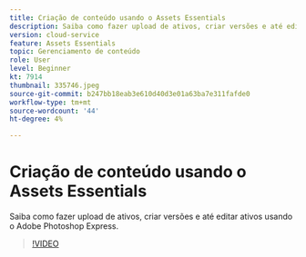 ```yaml
---
title: Criação de conteúdo usando o Assets Essentials
description: Saiba como fazer upload de ativos, criar versões e até editar ativos usando o Adobe Photoshop Express.
version: cloud-service
feature: Assets Essentials
topic: Gerenciamento de conteúdo
role: User
level: Beginner
kt: 7914
thumbnail: 335746.jpeg
source-git-commit: b247bb18eab3e610d40d3e01a63ba7e311fafde0
workflow-type: tm+mt
source-wordcount: '44'
ht-degree: 4%

---
```



# Criação de conteúdo usando o Assets Essentials

Saiba como fazer upload de ativos, criar versões e até editar ativos usando o Adobe Photoshop Express.

>[!VIDEO](https://video.tv.adobe.com/v/335746/?quality=9&learn=on)
